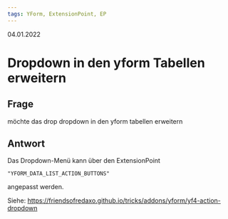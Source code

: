 ```yaml
---
tags: YForm, ExtensionPoint, EP
---
```


04.01.2022

# Dropdown in den yform Tabellen erweitern


## Frage
möchte das drop dropdown in den yform tabellen erweitern


## Antwort

Das Dropdown-Menü kann über den ExtensionPoint 

```
"YFORM_DATA_LIST_ACTION_BUTTONS"
``` 

angepasst werden. 

Siehe: 
https://friendsofredaxo.github.io/tricks/addons/yform/yf4-action-dropdown


